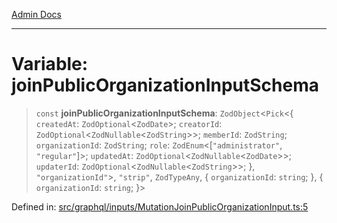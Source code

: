 [Admin Docs](/)

***

# Variable: joinPublicOrganizationInputSchema

> `const` **joinPublicOrganizationInputSchema**: `ZodObject`\<`Pick`\<\{ `createdAt`: `ZodOptional`\<`ZodDate`\>; `creatorId`: `ZodOptional`\<`ZodNullable`\<`ZodString`\>\>; `memberId`: `ZodString`; `organizationId`: `ZodString`; `role`: `ZodEnum`\<\[`"administrator"`, `"regular"`\]\>; `updatedAt`: `ZodOptional`\<`ZodNullable`\<`ZodDate`\>\>; `updaterId`: `ZodOptional`\<`ZodNullable`\<`ZodString`\>\>; \}, `"organizationId"`\>, `"strip"`, `ZodTypeAny`, \{ `organizationId`: `string`; \}, \{ `organizationId`: `string`; \}\>

Defined in: [src/graphql/inputs/MutationJoinPublicOrganizationInput.ts:5](https://github.com/Sourya07/talawa-api/blob/61a1911602b2f0aac7635e08ae2918f4f768e8ff/src/graphql/inputs/MutationJoinPublicOrganizationInput.ts#L5)
